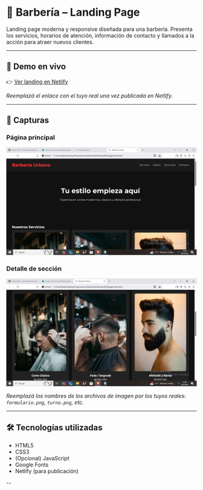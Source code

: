 # 💈 Barbería – Landing Page

Landing page moderna y responsive diseñada para una barbería. Presenta los servicios, horarios de atención, información de contacto y llamados a la acción para atraer nuevos clientes.

---

## 🔗 Demo en vivo

👉 [Ver landing en Netlify](https://tu-enlace-netlify.netlify.app)

_Reemplazá el enlace con el tuyo real una vez publicada en Netlify._

---

## 📸 Capturas

### Página principal

![Landing - sección principal](landing.png)

### Detalle de sección

![Landing - sección secundaria](muestras.png)

_Reemplazá los nombres de los archivos de imagen por los tuyos reales: `formulario.png`, `turno.png`, etc._

---

## 🛠️ Tecnologías utilizadas

- HTML5
- CSS3
- (Opcional) JavaScript
- Google Fonts
- Netlify (para publicación)

--

